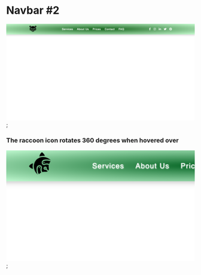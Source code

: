 # Navbar #2

![Screenshot 1](/images/screenshot1.png);

### The raccoon icon rotates 360 degrees when hovered over
![Screenshot 2](/images/screenshot2.png);